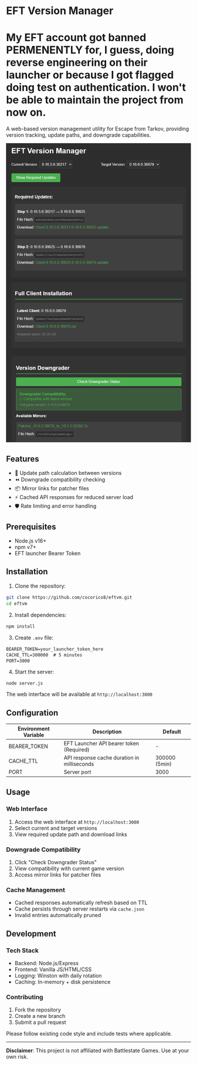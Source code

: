 # EFT Version Manager

# My EFT account got banned PERMENENTLY for, I guess, doing reverse engineering on their launcher or because I got flagged doing test on authentication. I won't be able to maintain the project from now on.

A web-based version management utility for Escape from Tarkov, providing version tracking, update paths, and downgrade capabilities.

![Screenshot](screenshot.png)

## Features

- 🔄 Update path calculation between versions
- ⏪ Downgrade compatibility checking
- 📦 Mirror links for patcher files
- ⚡ Cached API responses for reduced server load
- 🛡️ Rate limiting and error handling

## Prerequisites

- Node.js v16+
- npm v7+
- EFT launcher Bearer Token

## Installation

1. Clone the repository:
```bash
git clone https://github.com/cocorico8/eftvm.git
cd eftvm
```

2. Install dependencies:
```bash
npm install
```

3. Create `.env` file:
```env
BEARER_TOKEN=your_launcher_token_here
CACHE_TTL=300000  # 5 minutes
PORT=3000
```

4. Start the server:
```bash
node server.js
```

The web interface will be available at `http://localhost:3000`

## Configuration

| Environment Variable | Description                                  | Default       |
|----------------------|----------------------------------------------|---------------|
| BEARER_TOKEN         | EFT Launcher API bearer token (Required)     | -             |
| CACHE_TTL            | API response cache duration in milliseconds  | 300000 (5min) |
| PORT                 | Server port                                  | 3000          |

## Usage

### Web Interface
1. Access the web interface at `http://localhost:3000`
2. Select current and target versions
3. View required update path and download links

### Downgrade Compatibility
1. Click "Check Downgrader Status"
2. View compatibility with current game version
3. Access mirror links for patcher files

### Cache Management
- Cached responses automatically refresh based on TTL
- Cache persists through server restarts via `cache.json`
- Invalid entries automatically pruned

## Development

### Tech Stack
- Backend: Node.js/Express
- Frontend: Vanilla JS/HTML/CSS
- Logging: Winston with daily rotation
- Caching: In-memory + disk persistence

### Contributing
1. Fork the repository
2. Create a new branch
3. Submit a pull request

Please follow existing code style and include tests where applicable.

---

**Disclaimer**: This project is not affiliated with Battlestate Games. Use at your own risk.

